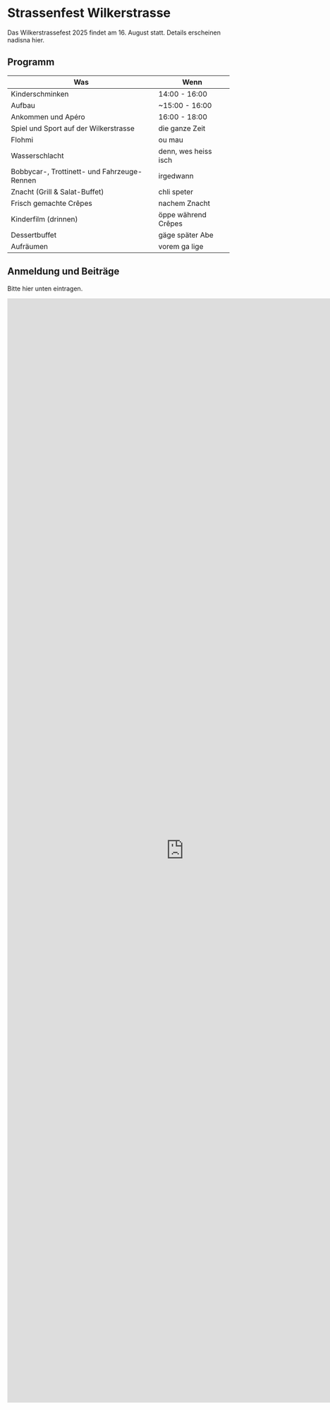 # Strassenfest Wilkerstrasse

Das Wilkerstrassefest 2025 findet am 16. August statt.
Details erscheinen nadisna hier.

## Programm

| Was                                         | Wenn                 |
|---------------------------------------------|----------------------|
| Kinderschminken                             | 14:00 - 16:00        |
| Aufbau                                      | ~15:00 - 16:00       |
| Ankommen und Apéro                          | 16:00 - 18:00        |
| Spiel und Sport auf der Wilkerstrasse       | die ganze Zeit       |
| Flohmi                                      | ou mau               |
| Wasserschlacht                              | denn, wes heiss isch |
| Bobbycar-, Trottinett- und Fahrzeuge-Rennen | irgedwann            |
| Znacht (Grill & Salat-Buffet)               | chli speter          |
| Frisch gemachte Crêpes                      | nachem Znacht        |
| Kinderfilm (drinnen)                        | öppe während Crêpes  |
| Dessertbuffet                               | gäge später Abe      |
| Aufräumen                                   | vorem ga lige        |

## Anmeldung und Beiträge

Bitte hier unten eintragen.

<iframe src="https://docs.google.com/forms/d/e/1FAIpQLSfzXNL7lqKhPBdIhRUW13hTf97_g0bgl6unWWic6UU5auPImQ/viewform?embedded=true"
	width="800"
	height="2506"
	frameborder="0"
	marginheight="0"
	marginwidth="0">Loading…</iframe>
